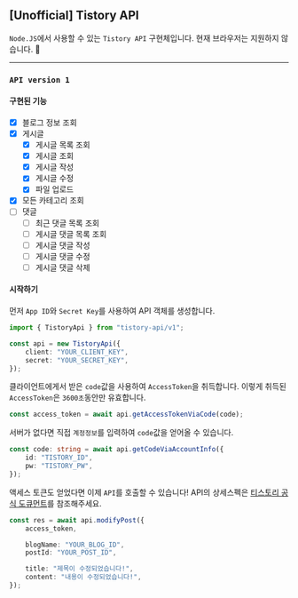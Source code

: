 ## [Unofficial] Tistory API

`Node.JS`에서 사용할 수 있는 `Tistory API` 구현체입니다. 현재 브라우저는 지원하지 않습니다. 🙅

---

### `API version 1`

#### 구현된 기능

-   [x] 블로그 정보 조회
-   [x] 게시글
    -   [x] 게시글 목록 조회
    -   [x] 게시글 조회
    -   [x] 게시글 작성
    -   [x] 게시글 수정
    -   [x] 파일 업로드
-   [x] 모든 카테고리 조회
-   [ ] 댓글
    -   [ ] 최근 댓글 목록 조회
    -   [ ] 게시글 댓글 목록 조회
    -   [ ] 게시글 댓글 작성
    -   [ ] 게시글 댓글 수정
    -   [ ] 게시글 댓글 삭제

#### 시작하기

먼저 `App ID`와 `Secret Key`를 사용하여 API 객체를 생성합니다.

```ts
import { TistoryApi } from "tistory-api/v1";

const api = new TistoryApi({
    client: "YOUR_CLIENT_KEY",
    secret: "YOUR_SECRET_KEY",
});
```

클라이언트에게서 받은 `code`값을 사용하여 `AccessToken`을 취득합니다.
이렇게 취득된 `AccessToken`은 `3600초`동안만 유효합니다.

```ts
const access_token = await api.getAccessTokenViaCode(code);
```

서버가 없다면 직접 `계정정보`를 입력하여 `code`값을 얻어올 수 있습니다.

```ts
const code: string = await api.getCodeViaAccountInfo({
    id: "TISTORY_ID",
    pw: "TISTORY_PW",
});
```

액세스 토큰도 얻었다면 이제 `API`를 호출할 수 있습니다!
API의 상세스펙은 [티스토리 공식 도큐먼트](https://tistory.github.io/document-tistory-apis/)를 참조해주세요.

```ts
const res = await api.modifyPost({
    access_token,

    blogName: "YOUR_BLOG_ID",
    postId: "YOUR_POST_ID",

    title: "제목이 수정되었습니다!",
    content: "내용이 수정되었습니다!",
});
```
